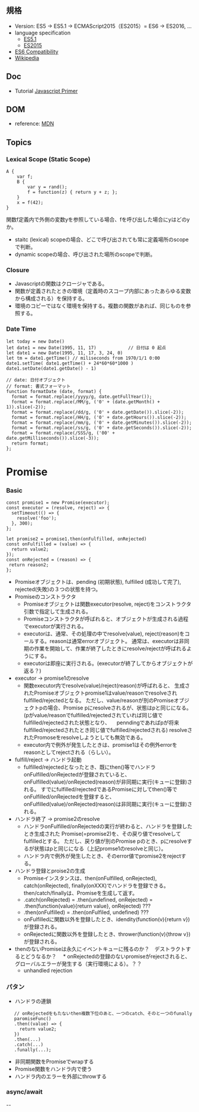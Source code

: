 ## 規格
* Version: ES5 -> ES5.1 -> ECMAScript2015（ES2015）= ES6 -> ES2016, ...
* language specification
  * [ES5.1](http://www.ecma-international.org/ecma-262/5.1/index.html)
  * [ES2015](http://www.ecma-international.org/ecma-262/6.0/index.html)
* [ES6 Compatibility](https://kangax.github.io/compat-table/es6/)
* [Wikipedia](https://ja.wikipedia.org/wiki/ECMAScript)
## Doc
* Tutorial [Javascript Primer](https://jsprimer.net/)

## DOM
* reference: [MDN](https://developer.mozilla.org/ja/docs/Web/API/Document_Object_Model)
 
## Topics
### Lexical Scope (Static Scope)
```
A {
    var f;
    B {
        var y = rand();
        f = function(z) { return y + z; };
    }
    x = f(42);
}
```
関数f定義内で外側の変数yを参照している場合、fを呼び出した場合にyはどのyか。
  * staitc (lexical) scopeの場合、どこで呼び出されても常に定義場所のscopeで判断。
  * dynamic scopeの場合、呼び出された場所のscopeで判断。

### Closure
  * Javascriptの関数はクロージャである。
  * 関数が定義されたときの環境（定義時のスコープ内部にあったあらゆる変数から構成される）を保持する。
  * 環境のコピーではなく環境を保持する。複数の関数があれば、同じものを参照する。
  
### Date Time
```
let today = new Date()
let date1 = new Date(1995, 11, 17)            // 日付は 0 起点
let date1 = new Date(1995, 11, 17, 3, 24, 0)
let tm = date1.getTime() // miliseconds from 1970/1/1 0:00
date1.setTime( date1.getTime() + 24*60*60*1000 )
date1.setDate(date1.getDate() - 1)

// date: 日付オブジェクト
// format: 書式フォーマット
function formatDate (date, format) {
  format = format.replace(/yyyy/g, date.getFullYear());
  format = format.replace(/MM/g, ('0' + (date.getMonth() + 1)).slice(-2));
  format = format.replace(/dd/g, ('0' + date.getDate()).slice(-2));
  format = format.replace(/HH/g, ('0' + date.getHours()).slice(-2));
  format = format.replace(/mm/g, ('0' + date.getMinutes()).slice(-2));
  format = format.replace(/ss/g, ('0' + date.getSeconds()).slice(-2));
  format = format.replace(/SSS/g, ('00' + date.getMilliseconds()).slice(-3));
  return format;
};
```
# Promise
### Basic
```
const promise1 = new Promise(executor);
const executor = (resolve, reject) => {
  setTimeout(() => {
    resolve('foo');
  }, 300);
};

let promise2 = promise1.then(onFulfilled, onRejected)
const onFulfilled = (value) => {
  return value2;
});
const onRejected = (reason) => {
 return reason2;
};
```
* Promiseオブジェクトは、pending (初期状態), fulfilled (成功して完了), rejected(失敗)の３つの状態を持つ。
* Promiseのコンストラクタ
  * Promiseオブジェクトは関数executor(resolve, reject)をコンストラクタ引数で指定して生成される。
  * Promiseコンストラクタが呼ばれると、オブジェクトが生成される過程でexecutorが実行される。
  * executorは、通常、その処理の中でresolve(value), reject(reason)をコールする。reasonは通常errorオブジェクト。
    通常は、executorは非同期の作業を開始して、作業が終了したときにresolve/rejectが呼ばれるようにする。
  * executorは即座に実行される。(executorが終了してからオブジェクトが返る？)
* executor -> promise1のresolve
  * 関数executor内でresolve(value)/reject(reason)が呼ばれると、
    生成されたPromiseオブジェクトpromise1はvalue/reasonでresolveされfulfilled/rejectedとなる。
    ただし、value/reasonが別のPromiseオブジェクトpの場合、Promise pにresolveされるが、状態はpと同じになる。
    (pがvalue/reasonでfulfilled/rejectedされていれば同じ値でfulfilled/rejectedされた状態となり、
    　penndingであればpが将来fulfilled/rejectedされたとき同じ値でfulfilled/rejectedされる)
    resolveされたPromoseをresolveしようとしても無効である。
  * executor内で例外が発生したときは、promise1はその例外errorをreasonとしてrejectされる（らしい）。
* fulfill/reject -> ハンドラ起動
  * fulfilled/rejectedとなったとき、既にthen()等でハンドラonFulfilled/onRejectedが登録されていると、
   onFulfilled(value)/onRejected(reason)が非同期に実行(キューに登録)される。
    すでにfulfilled/rejectedであるPromiseに対してthen()等でonFulfilled/onRejectedを登録すると、
    onFulfilled(value)/onRejected(reason)は非同期に実行(キューに登録)される。
* ハンドラ終了 -> promise2のresolve
  * ハンドラonFulfilled/onRejectedの実行が終わると、ハンドラを登録したとき生成された
    Promise(=promise2)を、その戻り値でresolveしてfulfilledとする。
    ただし、戻り値が別のPromise pのとき、pにresolveするが状態はpと同じになる（上記promse1のresolveと同じ）。
  * ハンドラ内で例外が発生したとき、そのerror値でpromise2をrejectする。
* ハンドラ登録とproise2の生成
  * Promiseインスタンスは、then(onFulfilled, onRejected), catch(onRejected), finally(onXXX)でハンドラを登録できる。
   then/catch/finallyは、Promiseを生成して返す。
  * .catch(onRejected) = .then(undefined, onRejected)
                       = .then(function(value){return value}, onRejected) ???
  * .then(onFulfilled) = .then(onFulfiled, undefined) ???
  * onFulfilledに関数以外を登録したとき、idendity(function(v){return v})が登録される。
  * onRejectedに関数以外を登録したとき、thrower(function(v){throw v})が登録される。
* thenのないPromiseは永久にイベントキューに残るのか？　デストラクトするとどうなるか？
　* onRejectedの登録のないpromiseがrejectされると、グローバルエラーが発生する（実行環境による）。？？
  * unhandled rejection
  
### パタン
* ハンドラの連鎖
```
   // onRejectedをもたないthen複数下位のあと、一つのcatch、そのと一つのfunally
   paromiseFunc()
   .then((value) => {
     return value2;
   })
   .then(...)
   .catch(...)
   .funally(...);     
```
* 非同期関数をPromiseでwrapする
* Promise関数をハンドラ内で使う
* ハンドラ内のエラーを外部にthrowする

### async/await

--



